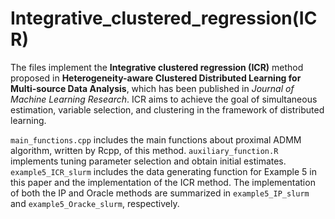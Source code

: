 # Integrative_clustered_regression(ICR)
The files implement the **Integrative clustered regression (ICR)** method proposed in **Heterogeneity-aware Clustered Distributed Learning for Multi-source Data Analysis**, which has been published in *Journal of Machine Learning Research*. ICR aims to achieve the goal of simultaneous estimation, variable selection, and clustering in the framework of distributed learning. 

`main_functions.cpp` includes the main functions about proximal ADMM algorithm, written by Rcpp, of this method. `auxiliary_function.R` implements tuning parameter selection and obtain initial estimates. 
`example5_ICR_slurm` includes the data generating function for Example 5 in this paper and the implementation of the ICR method. The implementation of both the IP and Oracle methods are summarized in `example5_IP_slurm` and `example5_Oracke_slurm`, respectively.
